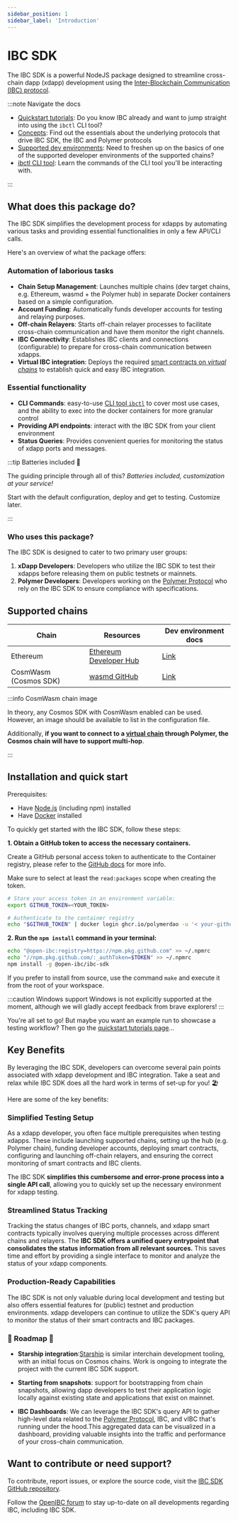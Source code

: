 ```yaml
---
sidebar_position: 1
sidebar_label: 'Introduction'
---
```


# IBC SDK

The IBC SDK is a powerful NodeJS package designed to streamline cross-chain dapp (xdapp) development using the [Inter-Blockchain Communication (IBC) protocol](https://ibcprotocol.org/).

:::note Navigate the docs

- [Quickstart tutorials](./quickstart/index.md): Do you know IBC already and want to jump straight into using the `ibctl` CLI tool?
- [Concepts](./concepts/index.md): Find out the essentials about the underlying protocols that drive IBC SDK, the IBC and Polymer protocols
- [Supported dev environments](./dev-environment/index.md): Need to freshen up on the basics of one of the supported developer environments of the supported chains?
- [ibctl CLI tool](./ibctl/index.md): Learn the commands of the CLI tool you'll be interacting with.

:::

## What does this package do?

The IBC SDK simplifies the development process for xdapps by automating various tasks and providing essential functionalities in only a few API/CLI calls.

Here's an overview of what the package offers:

### Automation of laborious tasks

- **Chain Setup Management**: Launches multiple chains (dev target chains, e.g. Ethereum, wasmd + the Polymer hub) in separate Docker containers based on a simple configuration.
- **Account Funding**: Automatically funds developer accounts for testing and relaying purposes.
- **Off-chain Relayers**: Starts off-chain relayer processes to facilitate cross-chain communication and have them monitor the right channels.
- **IBC Connectivity**: Establishes IBC clients and connections (configurable) to prepare for cross-chain communication between xdapps.
- **Virtual IBC integration**: Deploys the required [smart contracts on _virtual chains_](./concepts/polymer/vibc.md) to establish quick and easy IBC integration.

### Essential functionality

- **CLI Commands**: easy-to-use [CLI tool `ibctl`](./ibctl/index.md) to cover most use cases, and the ability to exec into the docker containers for more granular control
- **Providing API endpoints**: interact with the IBC SDK from your client environment
- **Status Queries**: Provides convenient queries for monitoring the status of xdapp ports and messages.

:::tip Batteries included 🔋

The guiding principle through all of this? _Batteries included, customization at your service!_

Start with the default configuration, deploy and get to testing. Customize later.

:::

### Who uses this package?

The IBC SDK is designed to cater to two primary user groups:

1. **xDapp Developers**: Developers who utilize the IBC SDK to test their xdapps before releasing them on public testnets or mainnets.
2. **Polymer Developers**: Developers working on the [Polymer Protocol](./concepts/polymer/index.md) who rely on the IBC SDK to ensure compliance with specifications.

## Supported chains

| Chain                 | Resources                                                     | Dev environment docs                        |
| --------------------- | ------------------------------------------------------------- | ------------------------------------------- |
| Ethereum              | [Ethereum Developer Hub](https://ethereum.org/en/developers/) | [Link](./dev-environment/EVM/index.md)      |
| CosmWasm (Cosmos SDK) | [wasmd GitHub](https://github.com/cosmwasm/wasmd)             | [Link](./dev-environment/CosmWasm/index.md) |

:::info CosmWasm chain image

In theory, any Cosmos SDK with CosmWasm enabled can be used. However, an image should be available to list in the configuration file.

Additionally, **if you want to connect to a [virtual chain](./concepts/polymer/vibc.md) through Polymer, the Cosmos chain will have to support multi-hop**.

:::

## Installation and quick start

Prerequisites:

- Have [Node.js](https://nodejs.org/en/download) (including npm) installed
- Have [Docker](https://docs.docker.com/get-docker/) installed

To quickly get started with the IBC SDK, follow these steps:

<!-- TODO: after open-sourcing, remove the permissioning instructions -->

**1. Obtain a GitHub token to access the necessary containers.**

Create a GitHub personal access token to authenticate to the Container registry, please refer to the [GitHub docs](https://docs.github.com/en/packages/working-with-a-github-packages-registry/working-with-the-container-registry#authenticating-in-a-github-actions-workflow) for more info.

Make sure to select at least the `read:packages` scope when creating the token.

```bash
# Store your access token in an environment variable:
export GITHUB_TOKEN=<YOUR_TOKEN>

# Authenticate to the container registry
echo "$GITHUB_TOKEN" | docker login ghcr.io/polymerdao -u '< your-github-username >' --password-stdin
```

**2. Run the `npm install` command in your terminal:**

```bash
echo "@open-ibc:registry=https://npm.pkg.github.com" >> ~/.npmrc
echo "//npm.pkg.github.com/:_authToken=$TOKEN" >> ~/.npmrc
npm install -g @open-ibc/ibc-sdk
```

If you prefer to install from source, use the command `make` and execute it from the root of your workspace.

:::caution Windows support
Windows is not explicitly supported at the moment, although we will gladly accept feedback from brave explorers!
:::

You're all set to go! But maybe you want an example run to showcase a testing workflow? Then go the [quickstart tutorials page](./quickstart/index.md)...

## Key Benefits

By leveraging the IBC SDK, developers can overcome several pain points associated with xdapp development and IBC integration. Take a seat and relax while IBC SDK does all the hard work in terms of set-up for you! 🏖️

Here are some of the key benefits:

### Simplified Testing Setup

As a xdapp developer, you often face multiple prerequisites when testing xdapps. These include launching supported chains, setting up the hub (e.g. Polymer chain), funding developer accounts, deploying smart contracts, configuring and launching off-chain relayers, and ensuring the correct monitoring of smart contracts and IBC clients.

The IBC SDK **simplifies this cumbersome and error-prone process into a single API call**, allowing you to quickly set up the necessary environment for xdapp testing.

### Streamlined Status Tracking

Tracking the status changes of IBC ports, channels, and xdapp smart contracts typically involves querying multiple processes across different chains and relayers. The **IBC SDK offers a unified query entrypoint that consolidates the status information from all relevant sources.** This saves time and effort by providing a single interface to monitor and analyze the status of your xdapp components.

### Production-Ready Capabilities

The IBC SDK is not only valuable during local development and testing but also offers essential features for (public) testnet and production environments. xdapp developers can continue to utilize the SDK's query API to monitor the status of their smart contracts and IBC packages.

### 🚧 Roadmap 🚧

- **Starship integration**:[Starship](https://github.com/cosmology-tech/starship) is similar interchain development tooling, with an initial focus on Cosmos chains. Work is ongoing to integrate the project with the current IBC SDK support.

- **Starting from snapshots**: support for bootstrapping from chain snapshots, allowing dapp developers to test their application logic locally against existing state and applications that exist on mainnet.

- **IBC Dashboards**: We can leverage the IBC SDK's query API to gather high-level data related to the [Polymer Protocol](./concepts/polymer/index.md), IBC, and vIBC that's running under the hood.This aggregated data can be visualized in a dashboard, providing valuable insights into the traffic and performance of your cross-chain communication.

## Want to contribute or need support?

To contribute, report issues, or explore the source code, visit the [IBC SDK GitHub repository](https://github.com/open-ibc/ibc-sdk).

Follow the [OpenIBC forum](https://forum.openibc.com/) to stay up-to-date on all developments regarding IBC, including IBC SDK.

